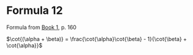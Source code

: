 # Formula 12

Formula from [Book 1](../../Buch1.md), p. 160

$\cot{(\alpha + \beta)} = \frac{\cot{\alpha}\cot{\beta} - 1}{\cot{\beta} + \cot{\alpha}}$
